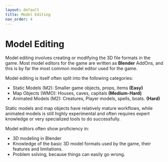 ```yaml
---
layout: default
title: Model Editing
nav_order: 4
---
```


# Model Editing

Model editing involves creating or modifying the 3D file formats in the game. Most model editors for the game are written as **Blender** AddOns, and this is by far the most common model editor used for the game.

Model editing is itself often split into the following categories:

- Static Models (M2): Smaller game objects, props, items **(Easy)**
- Map Objects (WMO): Houses, caves, capitals **(Medium-Hard)**
- Animated Models (M2): Creatures, Player models, spells, boats. **(Hard)**

Static models and map objects have relatively mature workflows, while animated models is still highly experimental and often requires expert knowledge or very specialized tools to do successfully.

Model editors often show proficiency in:
- 3D modeling in Blender
- Knowledge of the basic 3D model formats used by the game, their features and limitations.
- Problem solving, because things can easily go wrong.
